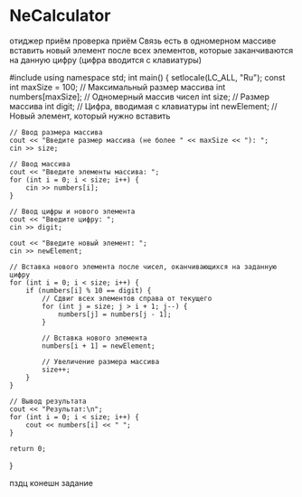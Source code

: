 # NeCalculator
отиджер приём проверка приём
Связь есть
в одномерном массиве вставить новый элемент после всех элементов, которые заканчиваются на данную цифру (цифра вводится с клавиатуры)

#include <iostream>
using namespace std;
int main() {
    setlocale(LC_ALL, "Ru");
    const int maxSize = 100;  // Максимальный размер массива
    int numbers[maxSize];     // Одномерный массив чисел
    int size;                 // Размер массива
    int digit;                // Цифра, вводимая с клавиатуры
    int newElement;           // Новый элемент, который нужно вставить

    // Ввод размера массива
    cout << "Введите размер массива (не более " << maxSize << "): ";
    cin >> size;

    // Ввод массива
    cout << "Введите элементы массива: ";
    for (int i = 0; i < size; i++) {
        cin >> numbers[i];
    }

    // Ввод цифры и нового элемента
    cout << "Введите цифру: ";
    cin >> digit;

    cout << "Введите новый элемент: ";
    cin >> newElement;

    // Вставка нового элемента после чисел, оканчивающихся на заданную цифру
    for (int i = 0; i < size; i++) {
        if (numbers[i] % 10 == digit) {
            // Сдвиг всех элементов справа от текущего
            for (int j = size; j > i + 1; j--) {
                numbers[j] = numbers[j - 1];
            }

            // Вставка нового элемента
            numbers[i + 1] = newElement;

            // Увеличение размера массива
            size++;
        }
    }

    // Вывод результата
    cout << "Результат:\n";
    for (int i = 0; i < size; i++) {
        cout << numbers[i] << " ";
    }

    return 0;
}

пздц конешн задание 
